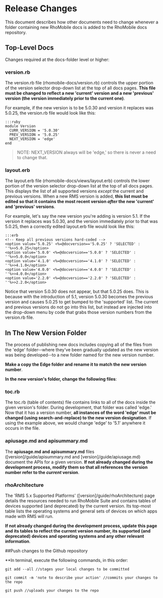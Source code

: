 # Release Changes
This document describes how other documents need to change whenever a folder containing new RhoMobile docs is added to the RhoMobile docs repository.

## Top-Level Docs
Changes required at the docs-folder level or higher: 

### version.rb
The version.rb file (rhomobile-docs/version.rb) controls the upper portion of the version selector drop-down list at the top of all docs pages. **This file must be changed to reflect a new 'current' version and a new 'previous' version (the version immediately prior to the current one)**. 

For example, if the new version is to be 5.0.30 and version it replaces was 5.0.25, the version.rb file would look like this:

    :::ruby
    module Version
      CURR_VERSION = '5.0.30'
      PREV_VERSION = '5.0.25'
      NEXT_VERSION = 'edge'
    end

> NOTE: NEXT_VERSION always will be 'edge,' so there is never a need to change that.

### layout.erb
The layout.erb file (rhomobile-docs/views/layout.erb) controls the lower portion of the version selector drop-down list at the top of all docs pages. This displays the list of all supported versions *except* the current and previous versions. When a new RMS version is added, **this list must be edited so that it contains the most recent version *after* the new 'current' and 'previous' versions**.

For example, let's say the new version you're adding is version 5.1. If the version it replaces was 5.0.30, and the version immediately prior to that was 5.0.25, then a correctly edited layout.erb file would look like this:

    :::erb
    <!-- Keep all previous versions hard-coded -->
    <option value='5.0.25' <%=@docversion=='5.0.25' ? 'SELECTED' : ''%>>5.0.25</option>
    <option value='5.0.0' <%=@docversion=='5.0.0' ? 'SELECTED' : ''%>>5.0.0</option>
    <option value='4.1.0' <%=@docversion=='4.1.0' ? 'SELECTED' : ''%>>4.1.0</option>
    <option value='4.0.0' <%=@docversion=='4.0.0' ? 'SELECTED' : ''%>>4.0.0</option>
    <option value='2.2.0' <%=@docversion=='2.2.0' ? 'SELECTED' : ''%>>2.2.0</option>

Notice that version 5.0.30 does not appear, but that 5.0.25 does. This is because with the introduction of 5.1, version 5.0.30 becomes the previous version and causes 5.0.25 to get bumped to the 'supported' list. The current and previous versions do not go into this list, but instead are injected into the drop-down menu by code that grabs those version numbers from the version.rb file.

## In The New Version Folder
The process of publishing new docs includes copying all of the files from the 'edge' folder--where they've been gradually updated as the new version was being developed--to a new folder named for the new version number. 

**Make a copy the Edge folder and rename it to match the new version number**. 

**In the new version's folder, change the following files**:

### toc.rb
The toc.rb (table of contents) file contains links to all of the docs inside the given version's folder. During development, that folder was called 'edge.' Now that it has a version number, **all instances of the word 'edge' must be changed (using search-and-replace) to the new version designation**. If using the example above, we would change 'edge' to '5.1' anywhere it occurs in the file. 

### apiusage.md and apisummary.md
The **apiusage.md and apisummary.md** files ([version]/guide/apisummary.md and [version]/guide/apiusage.md) document the APIs for a given version. **If not already changed during the development process, modify them so that all references the version number refer to the *current* version**.

### rhoArchitecture
The 'RMS 5.x Supported Platforms' ([version]/guide/rhoArchitecture) page details the resources needed to run RhoMobile Suite and contains tables of devices supported (and deprecated) by the current version. Its top-most table lists the operating systems and general sets of devices on which apps made with RMS will run. 

**If not already changed during the development process, update this page and its tables to reflect the current version number, its supported (and deprecated) devices and operating systems and any other relevant information**. 

##Push changes to the Github repository

**In terminal, execute the following commands, in this order: 

    git add --all //stages your local changes to be committed

    git commit -m 'note to describe your action' //commits your changes to the repo

    git push //uploads your changes to the repo

